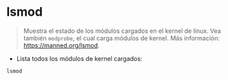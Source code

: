 # lsmod

> Muestra el estado de los módulos cargados en el kernel de linux.
> Vea también `modprobe`, el cual carga módulos de kernel.
> Más información: <https://manned.org/lsmod>.

- Lista todos los módulos de kernel cargados:

`lsmod`
